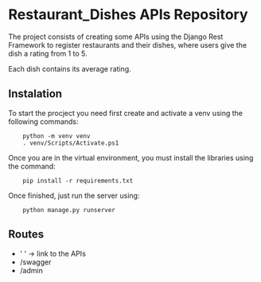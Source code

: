 # Restaurant_Dishes APIs Repository

The project consists of creating some APIs using the Django Rest Framework to register restaurants and their dishes, where users give the dish a rating from 1 to 5.

Each dish contains its average rating.


## Instalation

To start the procject you need first create and activate a venv using the following commands:

```
    python -m venv venv
    . venv/Scripts/Activate.ps1
```

Once you are in the virtual environment, you must install the libraries using the command:

```
    pip install -r requirements.txt
```
Once finished, just run the server using:
```
    python manage.py runserver
```

## Routes

- ' ' -> link to the APIs
- /swagger
- /admin
